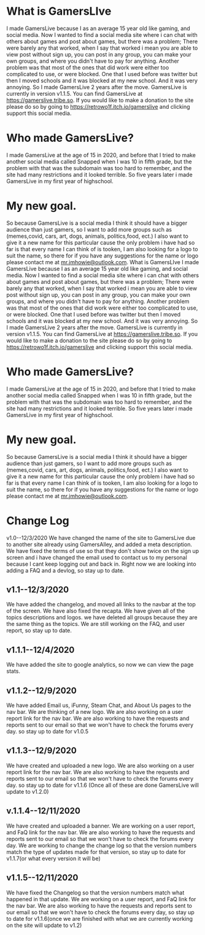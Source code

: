 # What is GamersLIve
I made GamersLive because I as an average 15 year old like gaming, and social media. Now I wanted to find a social media site where i can chat with others about games and post about games, but there was a problem; There were barely any that worked, when I say that worked i mean you are able to view post without sign up, you can post in any group, you can make your own groups, and where you didn't have to pay for anything. Another problem was that most of the ones that did work were either too complicated to use, or were blocked. One that I used before was twitter but then I moved schools and it was blocked at my new school. And it was very annoying. So I made GamersLive 2 years after the move. GamersLive is currently in version v1.1.5. You can find GamersLive at https://gamerslive.tribe.so. If you would like to make a donation to the site please do so by going to https://retrowo1f.itch.io/gamerslive and clicking support this social media.

# Who made GamersLive? 
I made GamersLive at the age of 15 in 2020, and before that I tried to make another social media called Snapped when I was 10 in fifth grade, but the problem with that was the subdomain was too hard to remember, and the site had many restrictions and it looked terrible. So five years later i made GamersLive in my first year of highschool.

# My new goal.
So because GamersLive is a social media I think it should have a bigger audience than just gamers, so I want to add more groups such as (memes,covid, cars, art, dogs, animals, politics,food, ect.) I also want to give it a new name for this particular cause the only problem i have had so far is that every name I can think of is tooken, I am also looking for a logo to suit the name, so there for if you have any suggestions for the name or logo please contact me at mr.jmhowie@outlook.com.
What is GamersLIve
I made GamersLive because I as an average 15 year old like gaming, and social media. Now I wanted to find a social media site where i can chat with others about games and post about games, but there was a problem; There were barely any that worked, when I say that worked i mean you are able to view post without sign up, you can post in any group, you can make your own groups, and where you didn't have to pay for anything. Another problem was that most of the ones that did work were either too complicated to use, or were blocked. One that I used before was twitter but then I moved schools and it was blocked at my new school. And it was very annoying. So I made GamersLive 2 years after the move. GamersLive is currently in version v1.1.5. You can find GamersLive at https://gamerslive.tribe.so. If you would like to make a donation to the site please do so by going to https://retrowo1f.itch.io/gamerslive and clicking support this social media.

# Who made GamersLive?
I made GamersLive at the age of 15 in 2020, and before that I tried to make another social media called Snapped when I was 10 in fifth grade, but the problem with that was the subdomain was too hard to remember, and the site had many restrictions and it looked terrible. So five years later i made GamersLive in my first year of highschool.

# My new goal.
So because GamersLive is a social media I think it should have a bigger audience than just gamers, so I want to add more groups such as (memes,covid, cars, art, dogs, animals, politics,food, ect.) I also want to give it a new name for this particular cause the only problem i have had so far is that every name I can think of is tooken, I am also looking for a logo to suit the name, so there for if you have any suggestions for the name or logo please contact me at mr.jmhowie@outlook.com.

# Change Log
v1.0--12/3/2020
We have changed the name of the site to GamersLive due to another site already using GamersAlley, and added a meta description. We have fixed the terms of use so that they don't show twice on the sign up screen and i have changed the email used to contact us to my personal because I cant keep logging out and back in. Right now we are looking into adding a FAQ and a devlog, so stay up to date.

## v1.1--12/3/2020
We have added the changelog, and moved all links to the navbar at the top of the screen. We have also fixed the recapta. We have given all of the topics descriptions and logos. we have deleted all groups because they are the same thing as the topics. We are still working on the FAQ, and user report, so stay up to date.


## v1.1.1--12/4/2020
We have added the site to google analytics, so now we can view the page stats.


## v1.1.2--12/9/2020
We have added Email us, iFunny, Steam Chat, and About Us pages to the nav bar. We are thinking of a new logo. We are also working on a user report link for the nav bar. We are also working to have the requests and reports sent to our email so that we won't have to check the forums every day. so stay up to date for v1.0.5


## v1.1.3--12/9/2020
We have created and uploaded a new logo. We are also working on a user report link for the nav bar. We are also working to have the requests and reports sent to our email so that we won't have to check the forums every day. so stay up to date for v1.1.6 (Once all of these are done GamersLive will update to v1.2.0)


## v.1.1.4--12/11/2020
We have created and uploaded a banner. We are working on a user report, and FaQ link for the nav bar. We are also working to have the requests and reports sent to our email so that we won't have to check the forums every day. We are working to change the change log so that the version numbers match the type of updates made for that version, so stay up to date for v1.1.7(or what every version it will be)


## v1.1.5--12/11/2020
We have fixed the Changelog so that the version numbers match what happened in that update. We are working on a user report, and FaQ link for the nav bar. We are also working to have the requests and reports sent to our email so that we won't have to check the forums every day, so stay up to date for v1.1.6(once we are finished with what we are currently working on the site will update to v1.2)
